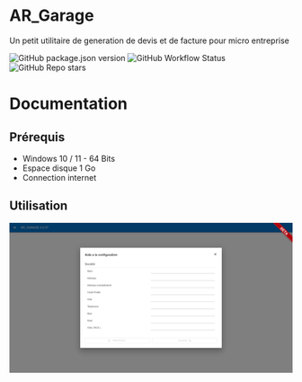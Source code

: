 # AR_Garage
Un petit utilitaire de generation de devis et de facture pour micro entreprise

![GitHub package.json version](https://img.shields.io/github/package-json/v/remyar/AR_Garage)   ![GitHub Workflow Status](https://img.shields.io/github/workflow/status/remyar/AR_Garage/Release%20Application) ![GitHub Repo stars](https://img.shields.io/github/stars/remyar/AR_Garage)

# Documentation

## Prérequis

- Windows 10 / 11 - 64 Bits
- Espace disque 1 Go
- Connection internet

## Utilisation

![](doc/img/electron_Z1ZrvBHXZm.png)
